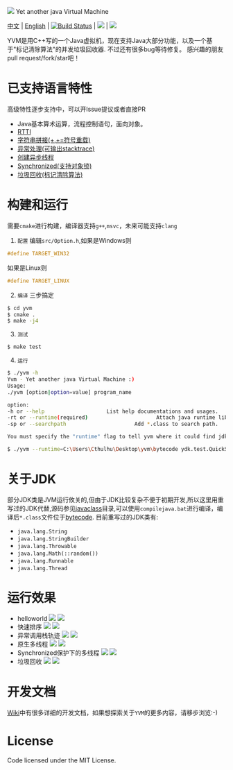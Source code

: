 ![](./public/dragon.png) Yet another java Virtual Machine

[中文](https://github.com/racaljk/yvm/blob/master/README.md) | [English](https://github.com/racaljk/yvm/blob/master/README.EN.md)
| [![Build Status](https://travis-ci.org/racaljk/yvm.svg?branch=master)](https://travis-ci.org/racaljk/yvm) | ![](https://img.shields.io/badge/comiler-MSVC2017-brightgreen.svg) | ![](https://img.shields.io/badge/comiler-gcc7.0-brightgreen.svg)

YVM是用C++写的一个Java虚拟机，现在支持Java大部分功能，以及一个基于"标记清除算法"的并发垃圾回收器. 不过还有很多bug等待修复。
感兴趣的朋友pull request/fork/star吧！

# 已支持语言特性
高级特性逐步支持中，可以开Issue提议或者直接PR
+ Java基本算术运算，流程控制语句，面向对象。
+ [RTTI](./javalib_src/ydk/test/InstanceofTest.java)
+ [字符串拼接(+,+=符号重载)](./javalib_src/ydk/test/StringConcatenation.java)
+ [异常处理(可输出stacktrace)](./javalib_src/ydk/test/ThrowExceptionTest.java)
+ [创建异步线程](./javalib_src/ydk/test/CreateAsyncThreadsTest.java)
+ [Synchronized(支持对象锁)](./javalib_src/ydk/test/SynchronizedBlockTest.java)
+ [垃圾回收(标记清除算法)](./javalib_src/ydk/test/GCTest.java)

# 构建和运行
需要`cmake`进行构建，编译器支持`g++`,`msvc`，未来可能支持`clang`
1. `配置`
编辑`src/Option.h`,如果是Windows则
```cpp
#define TARGET_WIN32
```
如果是Linux则
```cpp
#define TARGET_LINUX
```
2. `编译` 三步搞定
```bash
$ cd yvm
$ cmake .
$ make -j4
```
3. `测试`
```bash
$ make test
``` 
4. `运行`
```bash
$ ./yvm -h
Yvm - Yet another java Virtual Machine :)
Usage:
./yvm [option|option=value] program_name

option:
-h or --help                    List help documentations and usages.
-rt or --runtime(required)                      Attach java runtime libraries of this YVM.
-sp or --searchpath                      Add *.class to search path.

You must specify the "runtime" flag to tell yvm where it could find jdk classes, and also program name is required.

$ ./yvm --runtime=C:\Users\Cthulhu\Desktop\yvm\bytecode ydk.test.QuickSort
```

# 关于JDK
部分JDK类是JVM运行攸关的,但由于JDK比较复杂不便于初期开发,所以这里用重写过的JDK代替,源码参见[javaclass](./javaclass)目录,可以使用`compilejava.bat`进行编译，编译后`*.class`文件位于[bytecode](./bytecode).
目前重写过的JDK类有:
+ `java.lang.String`
+ `java.lang.StringBuilder`
+ `java.lang.Throwable`
+ `java.lang.Math(::random())`
+ `java.lang.Runnable`
+ `java.lang.Thread`

# 运行效果
+ helloworld
![](./public/hw.png)
![](./public/helloworld.png)
+ 快速排序
![](./public/quicksort_java.png)
![](./public/quicksort_console.png)
+ 异常调用栈轨迹
![](./public/stj.png)
![](./public/stc.png)
+ 原生多线程
![](./public/without_synchronized_java.png)
![](./public/without_synchronized_console.png)
+ Synchronized保护下的多线程
![](./public/synchronized_java.png)
![](./public/synchronized_console.png)
+ 垃圾回收
![](./public/gc_java.png)
![](./public/gc_sampling_2.png)

# 开发文档
[Wiki](https://github.com/racaljk/yvm/wiki)中有很多详细的开发文档，如果想探索关于`YVM`的更多内容，请移步浏览:-)


# License
Code licensed under the MIT License.
